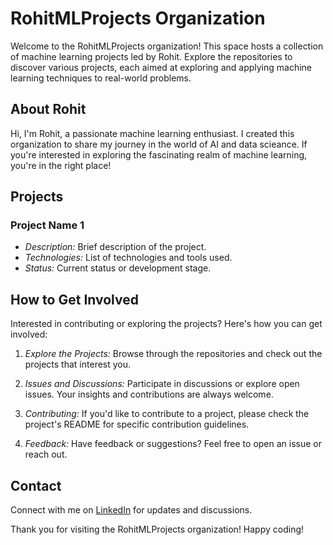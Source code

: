 # RohitMLProjects Organization

Welcome to the RohitMLProjects organization! This space hosts a collection of machine learning projects led by Rohit. Explore the repositories to discover various projects, each aimed at exploring and applying machine learning techniques to real-world problems.

## About Rohit

Hi, I'm Rohit, a passionate machine learning enthusiast. I created this organization to share my journey in the world of AI and data scieance. If you're interested in exploring the fascinating realm of machine learning, you're in the right place!

## Projects

### Project Name 1
- *Description:* Brief description of the project.
- *Technologies:* List of technologies and tools used.
- *Status:* Current status or development stage.

## How to Get Involved

Interested in contributing or exploring the projects? Here's how you can get involved:

1. *Explore the Projects:* Browse through the repositories and check out the projects that interest you.

2. *Issues and Discussions:* Participate in discussions or explore open issues. Your insights and contributions are always welcome.

3. *Contributing:* If you'd like to contribute to a project, please check the project's README for specific contribution guidelines.

4. *Feedback:* Have feedback or suggestions? Feel free to open an issue or reach out.

## Contact

Connect with me on [LinkedIn](https://www.linkedin.com/in/ankit-dhanawat/) for updates and discussions.

Thank you for visiting the RohitMLProjects organization! Happy coding!
